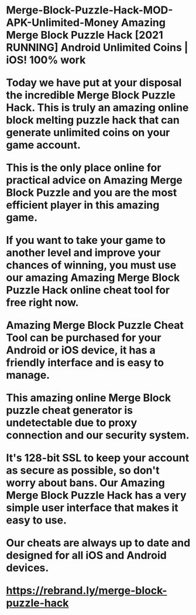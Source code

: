 <h1>Merge-Block-Puzzle-Hack-MOD-APK-Unlimited-Money<?h1>
Amazing Merge Block Puzzle Hack [2021 RUNNING] Android Unlimited Coins | iOS! 100% work

Today we have put at your disposal the incredible Merge Block Puzzle Hack. This is truly an amazing online block melting puzzle hack that can generate unlimited coins on your game account.

This is the only place online for practical advice on Amazing Merge Block Puzzle and you are the most efficient player in this amazing game.

If you want to take your game to another level and improve your chances of winning, you must use our amazing Amazing Merge Block Puzzle Hack online cheat tool for free right now.

Amazing Merge Block Puzzle Cheat Tool can be purchased for your Android or iOS device, it has a friendly interface and is easy to manage.

This amazing online Merge Block puzzle cheat generator is undetectable due to proxy connection and our security system.

It's 128-bit SSL to keep your account as secure as possible, so don't worry about bans. Our Amazing Merge Block Puzzle Hack has a very simple user interface that makes it easy to use.

Our cheats are always up to date and designed for all iOS and Android devices.

https://rebrand.ly/merge-block-puzzle-hack
